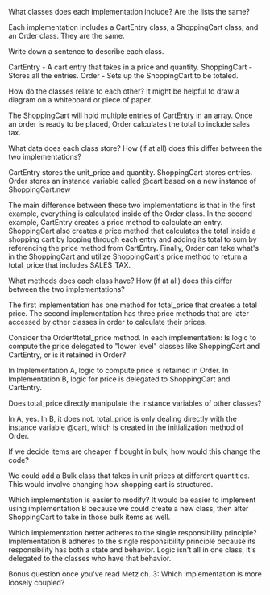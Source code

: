 What classes does each implementation include? Are the lists the same?

Each implementation includes a CartEntry class, a ShoppingCart class, and an Order class. They are the same.

Write down a sentence to describe each class.

CartEntry - A cart entry that takes in a price and quantity.
ShoppingCart - Stores all the entries.
Order - Sets up the ShoppingCart to be totaled.

How do the classes relate to each other? It might be helpful to draw a diagram on a whiteboard or piece of paper.

The ShoppingCart will hold multiple entries of CartEntry in an array. Once an order is ready to be placed, Order calculates the total to include sales tax.

What data does each class store? How (if at all) does this differ between the two implementations?

CartEntry stores the unit_price and quantity.
ShoppingCart stores entries.
Order stores an instance variable called @cart based on a new instance of ShoppingCart.new

The main difference between these two implementations is that in the first example, everything is calculated inside of the Order class.
In the second example, CartEntry creates a price method to calculate an entry. ShoppingCart also creates a price method that calculates the total inside a shopping cart by looping through each entry and adding its total to sum by referencing the price method from CartEntry. Finally, Order can take what's in the ShoppingCart and utilize ShoppingCart's price method to return a total_price that includes SALES_TAX.

What methods does each class have? How (if at all) does this differ between the two implementations?

The first implementation has one method for total_price that creates a total price.
The second implementation has three price methods that are later accessed by other classes in order to calculate their prices.

Consider the Order#total_price method. In each implementation:
Is logic to compute the price delegated to "lower level" classes like ShoppingCart and CartEntry, or is it retained in Order?

In Implementation A, logic to compute price is retained in Order. In Implementation B, logic for price is delegated to ShoppingCart and CartEntry.

Does total_price directly manipulate the instance variables of other classes?

In A, yes. In B, it does not. total_price is only dealing directly with the instance variable @cart, which is created in the initialization method of Order.

If we decide items are cheaper if bought in bulk, how would this change the code?

We could add a Bulk class that takes in unit prices at different quantities. This would involve changing how shopping cart is structured.

Which implementation is easier to modify?
It would be easier to implement using implementation B because we could create a new class, then alter ShoppingCart to take in those bulk items as well.

Which implementation better adheres to the single responsibility principle?
Implementation B adheres to the single responsibility principle because its responsibility has both a state and behavior. Logic isn't all in one class, it's  delegated to the classes who have that behavior.

Bonus question once you've read Metz ch. 3: Which implementation is more loosely coupled?
